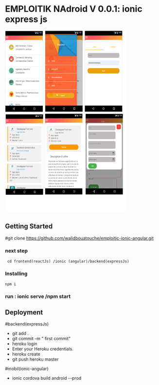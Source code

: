 


#  EMPLOITIK  NAdroid  V 0.0.1:  ionic express js

<img src='plan.png' width='400px' height='600px'>


## Getting Started

#git clone https://github.com/walidbouatouche/emploitic-ionic-angular.git
###  next step 


```
 cd frontend(reactJs) /ionic (angular)/backend(expressJs)  
```
 

### Installing


```
npm i 
```
 
### run : ionic serve /npm start
## Deployment

#backend(expressJs)

* git add .
* git commit -m " first commit"
* heroku login
* Enter your Heroku credentials.
* heroku create
* git push heroku master


 

#mobil(ionic-angular)
* ionic cordova build android --prod




 
 

 